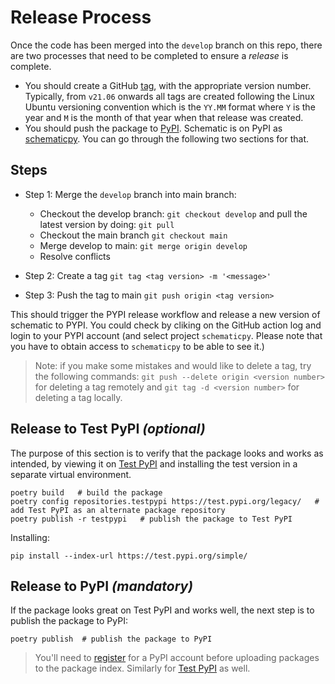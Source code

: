 # Release Process

Once the code has been merged into the `develop` branch on this repo, there are two processes that need to be completed to ensure a _release_ is complete.

- You should create a GitHub [tag](https://git-scm.com/book/en/v2/Git-Basics-Tagging), with the appropriate version number. Typically, from `v21.06` onwards all tags are created following the Linux Ubuntu versioning convention which is the `YY.MM` format where `Y` is the year and `M` is the month of that year when that release was created.
- You should push the package to [PyPI](https://pypi.org/). Schematic is on PyPI as [schematicpy](https://pypi.org/project/schematicpy/). You can go through the following two sections for that.

## Steps 
- Step 1: Merge the `develop` branch into main branch: 
    - Checkout the develop branch: `git checkout develop` and pull the latest version by doing: `git pull`
    - Checkout the main branch `git checkout main`
    - Merge develop to main: `git merge origin develop`
    - Resolve conflicts

- Step 2: Create a tag
`git tag <tag version> -m '<message>'`

- Step 3: Push the tag to main
`git push origin <tag version>`

This should trigger the PYPI release workflow and release a new version of schematic to PYPI. You could check by cliking on the GitHub action log and login to your PYPI account (and select project `schematicpy`. Please note that you have to obtain access to `schematicpy` to be able to see it.)

>Note: if you make some mistakes and would like to delete a tag, try the following commands: `git push --delete origin <version number>` for deleting a tag remotely and `git tag -d <version number>` for deleting a tag locally. 


## Release to Test PyPI _(optional)_

The purpose of this section is to verify that the package looks and works as intended, by viewing it on [Test PyPI](https://test.pypi.org/) and installing the test version in a separate virtual environment.

```
poetry build   # build the package
poetry config repositories.testpypi https://test.pypi.org/legacy/   # add Test PyPI as an alternate package repository
poetry publish -r testpypi   # publish the package to Test PyPI
```

Installing:

```
pip install --index-url https://test.pypi.org/simple/
```

## Release to PyPI _(mandatory)_

If the package looks great on Test PyPI and works well, the next step is to publish the package to PyPI:

```
poetry publish  # publish the package to PyPI
```

> You'll need to [register](https://pypi.org/account/register/) for a PyPI account before uploading packages to the package index. Similarly for [Test PyPI](https://test.pypi.org/account/register/) as well.